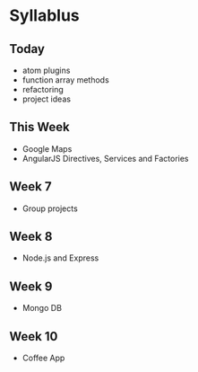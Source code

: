 # Syllablus

## Today

* atom plugins
* function array methods
* refactoring
* project ideas

## This Week

* Google Maps
* AngularJS Directives, Services and Factories

## Week 7

* Group projects

## Week 8

* Node.js and Express

## Week 9

* Mongo DB

## Week 10

* Coffee App
